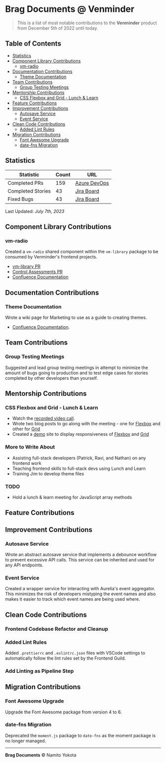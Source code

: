 # Brag Documents @ Venminder

> This is a list of most notable contributions to the **Venminder** product from December 5th of 2022 until today.

## Table of Contents

-   [Statistics](#statistics)
-   [Component Library Contributions](#component-library-contributions)
    -   [vm-radio](#vm-radio)
-   [Documentation Contributions](#documentation-contributions)
    -   [Theme Documentation](#theme-documentation)
-   [Team Contributions](#team-contributions)
    -   [Group Testing Meetings](#group-testing-meetings)
-   [Mentorship Contributions](#mentorship-contributions)
    -   [CSS Flexbox and Grid - Lunch & Learn](#css-flexbox-and-grid---lunch--learn)
-   [Feature Contributions](#feature-contributions)
-   [Improvement Contributions](#improvement-contributions)
    -   [Autosave Service](#autosave-service)
    -   [Event Service](#event-service)
-   [Clean Code Contributions](#clean-code-contributions)
    -   [Added Lint Rules](#added-lint-rules)
-   [Migration Contributions](#migration-contributions)
    -   [Font Awesome Upgrade](#font-awesome-upgrade)
    -   [date-fns Migration](#date-fns-migration)

## Statistics

| Statistic         | Count | URL                                                                                                                                                                                                                                                                                                                                                                                                                                                                                             |
| ----------------- | ----- | ----------------------------------------------------------------------------------------------------------------------------------------------------------------------------------------------------------------------------------------------------------------------------------------------------------------------------------------------------------------------------------------------------------------------------------------------------------------------------------------------- |
| Completed PRs     | 159   | [Azure DevOps](https://venminder.visualstudio.com/_git/Control%20Assessments/pullrequests?_a=completed&createdBy=c0911f8f-a663-6937-94d9-838cc42f81bd)                                                                                                                                                                                                                                                                                                                                          |
| Completed Stories | 43    | [Jira Board](https://venminder.atlassian.net/jira/software/c/projects/PHX/issues/PHX-890?jql=project%20IN%20%28%22PHX%22%2C%22QA%20and%20RainForest%22%2C%22Front-End%20Guild%22%29%20AND%20status%20IN%20%28Released%2C%22Done%20without%20work%22%2CClosed%2CDone%2C%22Functional%20Test%20Complete%22%2C%22Ready%20for%20Release%22%2C%22Release%20Test%20Complete%22%29%20AND%20assignee%20IN%20%28638f71df489de2f7f467b037%29%20AND%20type%20%3D%20Bug-task%20ORDER%20BY%20created%20DESC) |
| Fixed Bugs        | 43    | [Jira Board](https://venminder.atlassian.net/jira/software/c/projects/PHX/issues/PHX-890?jql=project%20IN%20%28%22PHX%22%2C%22QA%20and%20RainForest%22%2C%22Front-End%20Guild%22%29%20AND%20status%20IN%20%28Released%2C%22Done%20without%20work%22%2CClosed%2CDone%2C%22Functional%20Test%20Complete%22%2C%22Ready%20for%20Release%22%2C%22Release%20Test%20Complete%22%29%20AND%20assignee%20IN%20%28638f71df489de2f7f467b037%29%20AND%20type%20%3D%20Bug-task%20ORDER%20BY%20created%20DESC) |

Last Updated: _July 7th, 2023_

## Component Library Contributions

### vm-radio

Created a `vm-radio` shared component within the `vm-library` package to be consumed by Venminder's frontend projects.

-   [vm-library PR](https://venminder.visualstudio.com/vm-library/_git/vm-library/pullrequest/10382)
-   [Control Assessments PR](https://venminder.visualstudio.com/Control%20Assessments/_git/Control%20Assessments/pullrequest/10397)
-   [Confluence Documentation]()

## Documentation Contributions

### Theme Documentation

Wrote a wiki page for Marketing to use as a guide to creating themes.

-   [Confluence Documentation](https://venminder.atlassian.net/wiki/spaces/CA/pages/1376419841/Creating+and+Managing+a+Theme).

## Team Contributions

### Group Testing Meetings

Suggested and lead group testing meetings in attempt to minimize the amount of bugs going to production and to test edge cases for stories completed by other developers than yourself.

## Mentorship Contributions

### CSS Flexbox and Grid - Lunch & Learn

-   Watch the [recorded video call](https://venminder-my.sharepoint.com/:v:/p/david_williams/ERhuoiK7_z1Nsc68x6DAkjUBHDKNYR4zrMzSxqOt-pK_OQ).
-   Wrote two blog posts to go along with the meeting - one for [Flexbox](https://blogs.namito.wiki/beginners-guide-to-css-flexbox) and other for [Grid](https://blogs.namito.wiki/beginners-guide-to-css-grid)
-   Created a [demo](https://demo.namito.wiki/) site to display responsiveness of [Flexbox](https://demo.namito.wiki/#/flex) and [Grid](https://demo.namito.wiki/#/grid)

### More to Write About

-   Assisting full-stack developers (Patrick, Ravi, and Nathan) on any frontend work
-   Teaching frontend skills to full-stack devs using Lunch and Learn
-   Training Jim to develop theme files

### TODO

-   Hold a lunch & learn meeting for JavaScript array methods

## Feature Contributions

## Improvement Contributions

### Autosave Service

Wrote an abstract autosave service that implements a debounce workflow to prevent excessive API calls. This service can be inherited and used for any API endpoints.

### Event Service

Created a wrapper service for interacting with Aurelia's event aggregator. This minimizes the risk of developers mistyping the event names and also makes it easier to track which event names are being used where.

## Clean Code Contributions

### Frontend Codebase Refactor and Cleanup

### Added Lint Rules

Added `.prettierrc` and `.eslintrc.json` files with VSCode settings to automatically follow the lint rules set by the Frontend Guild.

### Add Linting as Pipeline Step

## Migration Contributions

### Font Awesome Upgrade

Upgrade the Font Awesome package from version 4 to 6.

### date-fns Migration

Deprecated the `moment.js` package to `date-fns` as the moment package is no longer managed.

<hr />

**Brag Documents**
&copy; Namito Yokota
